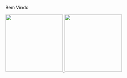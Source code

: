 Bem Vindo
<div>
  <a href="https://github.com/Izabele-Cristina">
    <img height="180cm" src="https://github-readme-stats.vercel.app/api?username=Izabele-Cristina&show_icons=true&theme=calm&include_all_commits=true&count_private=true"/>
    <img height="180cm" src="https://github-readme-stats.vercel.app/api/top-langs/?username=Izabele-Cristina&layout=compact&langs_count=16&theme=calm"/>
</div>
